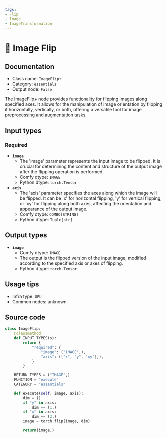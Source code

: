 ```yaml
---
tags:
- Flip
- Image
- ImageTransformation
---
```


# 🔧 Image Flip
## Documentation
- Class name: `ImageFlip+`
- Category: `essentials`
- Output node: `False`

The ImageFlip+ node provides functionality for flipping images along specified axes. It allows for the manipulation of image orientation by flipping it horizontally, vertically, or both, offering a versatile tool for image preprocessing and augmentation tasks.
## Input types
### Required
- **`image`**
    - The 'image' parameter represents the input image to be flipped. It is crucial for determining the content and structure of the output image after the flipping operation is performed.
    - Comfy dtype: `IMAGE`
    - Python dtype: `torch.Tensor`
- **`axis`**
    - The 'axis' parameter specifies the axes along which the image will be flipped. It can be 'x' for horizontal flipping, 'y' for vertical flipping, or 'xy' for flipping along both axes, affecting the orientation and appearance of the output image.
    - Comfy dtype: `COMBO[STRING]`
    - Python dtype: `Tuple[str]`
## Output types
- **`image`**
    - Comfy dtype: `IMAGE`
    - The output is the flipped version of the input image, modified according to the specified axis or axes of flipping.
    - Python dtype: `torch.Tensor`
## Usage tips
- Infra type: `GPU`
- Common nodes: unknown


## Source code
```python
class ImageFlip:
    @classmethod
    def INPUT_TYPES(s):
        return {
            "required": {
                "image": ("IMAGE",),
                "axis": (["x", "y", "xy"],),
            }
        }

    RETURN_TYPES = ("IMAGE",)
    FUNCTION = "execute"
    CATEGORY = "essentials"

    def execute(self, image, axis):
        dim = ()
        if "y" in axis:
            dim += (1,)
        if "x" in axis:
            dim += (2,)
        image = torch.flip(image, dim)

        return(image,)

```
